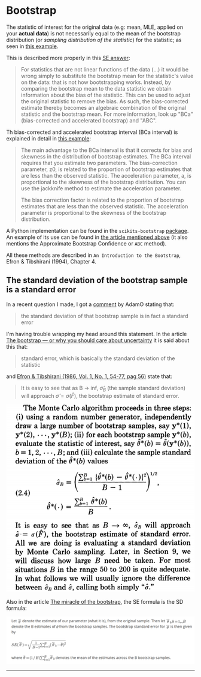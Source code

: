 # Bootstrap

The statistic of interest for the original data (e.g: mean, MLE, applied on your **actual data**) is not necessarily equal to the mean of the bootstrap distribution (or *sampling distribution of the statistic*) for the statistic; as seen in [this example][1].

This is described more properly in this [SE answer][2]:

> For statistics that are not linear functions of the data (...) it would be wrong simply to substitute the bootstrap mean for the statistic's value on the data: that is not how bootstrapping works. Instead, by comparing the bootstrap mean to the data statistic we obtain information about the bias of the statistic. This can be used to adjust the original statistic to remove the bias. As such, the bias-corrected estimate thereby becomes an algebraic combination of the original statistic and the bootstrap mean. For more information, look up "BCa" (bias-corrected and accelerated bootstrap) and "ABC".

Th bias-corrected and accelerated bootstrap interval (BCa interval) is explained in detail in [this example][3]:

> The main advantage to the BCa interval is that it corrects for bias and skewness in the distribution of bootstrap estimates. The BCa interval requires that you estimate two parameters. The bias-correction parameter, z0, is related to the proportion of bootstrap estimates that are less than the observed statistic. The acceleration parameter, a, is proportional to the skewness of the bootstrap distribution. You can use the jackknife method to estimate the acceleration parameter.
>
> The bias correction factor is related to the proportion of bootstrap estimates that are less than the observed statistic. The acceleration parameter is proportional to the skewness of the bootstrap distribution.

A Python implementation can be found in the `scikits-bootstrap` [package][4]. An example of its use can be found in [the article mentioned above][3] (it also mentions the Approximate Bootstrap Confidence or `ABC` method).

All these methods are described in `An Introduction to the Bootstrap`, Efron & Tibshirani (1994), Chapter 4.


## The standard deviation of the bootstrap sample is a standard error

In a recent question I made, I got a [comment][5] by AdamO stating that:

> the standard deviation of that bootstrap sample is in fact a standard error

I'm having trouble wrapping my head around this statement. In the article [The bootstrap — or why you should care about uncertainty][6] it is said about this that:

> standard error, which is basically the standard deviation of the statistic

and [Efron & Tibshirani (1986, Vol. 1, No. 1, 54-77, pag 56)][7] state that:

> It is easy to see that as B -> inf, $\hat{\sigma}_B$ (the sample standard
deviation) will approach $\hat{\sigma}=\sigma(\hat{F})$, the bootstrap estimate
of standard error.

![](figs/ef_1986.png)

Also in the article [The miracle of the bootstrap][8], the SE formula is the SD formula:

![](figs/Bartlett_2013.png)


___________________________________________________________________________
[1]: https://blogs.sas.com/content/iml/2017/07/10/bootstrap-sasiml.html
[2]: https://stats.stackexchange.com/a/133405/10416
[3]: https://blogs.sas.com/content/iml/2017/07/12/bootstrap-bca-interval.html
[4]: https://github.com/cgevans/scikits-bootstrap
[5]: https://stats.stackexchange.com/questions/408516/bootstrap-and-numerical-optimization-of-statistic/408827?noredirect=1#comment763942_408827
[6]: https://medium.com/@datalesdatales/the-bootstrap-or-why-you-should-care-about-uncertainty-c3fe1a5f36b5
[7]: https://pdfs.semanticscholar.org/b966/6dfce48ea18ef9676297dcc6cb62a85fefde.pdf
[8]: https://thestatsgeek.com/2013/07/02/the-miracle-of-the-bootstrap/